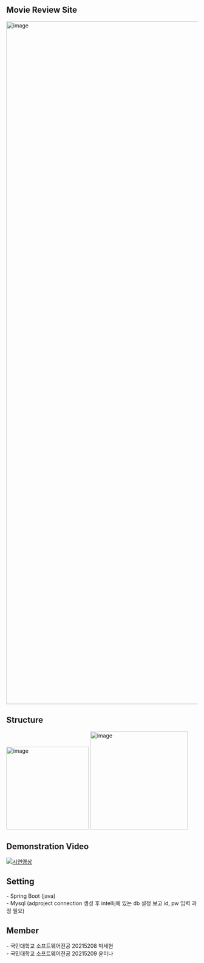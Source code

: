 <h2>Movie Review Site</h2>
<img width="1792" alt="image" src="https://github.com/yoon-mina/adproject/assets/143046108/1869f728-6256-4d98-bf5a-0de9c19ee0c2">

<h2>Structure</h2>
<img width="217" alt="image" src="https://github.com/yoon-mina/adproject/assets/143046108/cc510ab3-24b2-408f-8795-20f0b2efa22b">
<img width="257" alt="image" src="https://github.com/yoon-mina/adproject/assets/143046108/153de0a0-a5a5-407a-9c32-7c57ed357ce3">

<h2>Demonstration Video</h2> 

[![시연영상](https://github.com/yoon-mina/adproject/assets/143046108/2f0cf036-569b-4af8-8627-5aac99c2de6f)](https://drive.google.com/file/d/1tBzFyDl9KdqCXihWHLfzRiaajD16lMHL/view?usp=sharing)
 <br/>

<h2>Setting</h2>
- Spring Boot (java) <br/>
- Mysql (adproject connection 생성 후 intellij에 있는 db 설정 보고 id, pw 입력 과정 필요)

<h2>Member</h2>
- 국민대학교 소프트웨어전공 20215208 박세현 <br>
- 국민대학교 소프트웨어전공 20215209 윤미나
